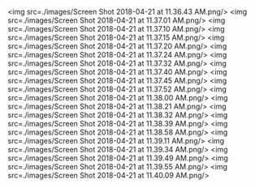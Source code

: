 <img src=./images/Screen Shot 2018-04-21 at 11.36.43 AM.png/>
<img src=./images/Screen Shot 2018-04-21 at 11.37.01 AM.png/>
<img src=./images/Screen Shot 2018-04-21 at 11.37.10 AM.png/>
<img src=./images/Screen Shot 2018-04-21 at 11.37.15 AM.png/>
<img src=./images/Screen Shot 2018-04-21 at 11.37.20 AM.png/>
<img src=./images/Screen Shot 2018-04-21 at 11.37.24 AM.png/>
<img src=./images/Screen Shot 2018-04-21 at 11.37.32 AM.png/>
<img src=./images/Screen Shot 2018-04-21 at 11.37.40 AM.png/>
<img src=./images/Screen Shot 2018-04-21 at 11.37.45 AM.png/>
<img src=./images/Screen Shot 2018-04-21 at 11.37.52 AM.png/>
<img src=./images/Screen Shot 2018-04-21 at 11.38.00 AM.png/>
<img src=./images/Screen Shot 2018-04-21 at 11.38.21 AM.png/>
<img src=./images/Screen Shot 2018-04-21 at 11.38.32 AM.png/>
<img src=./images/Screen Shot 2018-04-21 at 11.38.39 AM.png/>
<img src=./images/Screen Shot 2018-04-21 at 11.38.58 AM.png/>
<img src=./images/Screen Shot 2018-04-21 at 11.39.11 AM.png/>
<img src=./images/Screen Shot 2018-04-21 at 11.39.34 AM.png/>
<img src=./images/Screen Shot 2018-04-21 at 11.39.49 AM.png/>
<img src=./images/Screen Shot 2018-04-21 at 11.39.55 AM.png/>
<img src=./images/Screen Shot 2018-04-21 at 11.40.09 AM.png/>
